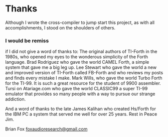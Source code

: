 # Thanks

Although I wrote the cross-compiler to jump start this project, as with all accomplishments, I stood on the shoulders of others.

### I would be remiss 

if I did not give a word of thanks to:
The original authors of TI-Forth in the 1980s, who opened my eyes to the wonderous simplicity of the Forth language.
Brad Rodriguez who gave the world CAMEL Forth, a simple system that gave me a big leg up.
Lee Stewart who gave the world a new and improved version of TI-Forth called FB-Forth and who reviews my posts and finds every mistake I make. 
Mark Wills, who gave the world Turbo Forth for the TI-99. It is such a great resource for the student of 9900 assembler.
Tursi on Atariage.com who gave the world CLASSIC99 a super TI-99 emulator that provides so many people with a way to pursue our strange addiction.

And a word of thanks to the late James Kalihan who created Hs/Forth for the IBM PC a system that served me well for over 25 years.
Rest in Peace Jim.

Brian Fox
foxaudioresearch@gmail.com
